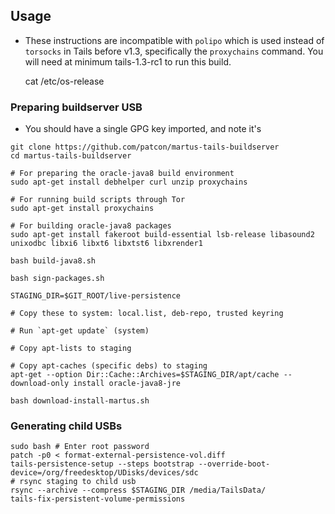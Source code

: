 ## Usage

* These instructions are incompatible with `polipo` which is used instead of `torsocks` in Tails before v1.3, specifically the `proxychains` command. You will need at minimum tails-1.3-rc1 to run this build.

    cat /etc/os-release

### Preparing buildserver USB

* You should have a single GPG key imported, and note it's <fingerprint>

```
git clone https://github.com/patcon/martus-tails-buildserver
cd martus-tails-buildserver

# For preparing the oracle-java8 build environment
sudo apt-get install debhelper curl unzip proxychains

# For running build scripts through Tor
sudo apt-get install proxychains

# For building oracle-java8 packages
sudo apt-get install fakeroot build-essential lsb-release libasound2 unixodbc libxi6 libxt6 libxtst6 libxrender1

bash build-java8.sh

bash sign-packages.sh

STAGING_DIR=$GIT_ROOT/live-persistence

# Copy these to system: local.list, deb-repo, trusted keyring

# Run `apt-get update` (system)

# Copy apt-lists to staging

# Copy apt-caches (specific debs) to staging
apt-get --option Dir::Cache::Archives=$STAGING_DIR/apt/cache --download-only install oracle-java8-jre

bash download-install-martus.sh
```

### Generating child USBs

```
sudo bash # Enter root password
patch -p0 < format-external-persistence-vol.diff
tails-persistence-setup --steps bootstrap --override-boot-device=/org/freedesktop/UDisks/devices/sdc
# rsync staging to child usb
rsync --archive --compress $STAGING_DIR /media/TailsData/
tails-fix-persistent-volume-permissions
```
